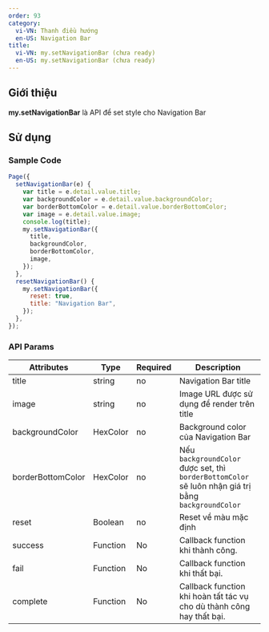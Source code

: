 ```yaml
---
order: 93
category:
  vi-VN: Thanh điều hướng
  en-US: Navigation Bar
title:
  vi-VN: my.setNavigationBar (chưa ready)
  en-US: my.setNavigationBar (chưa ready)
---
```


## Giới thiệu

**my.setNavigationBar** là API để set style cho Navigation Bar

## Sử dụng

### Sample Code

```js
Page({
  setNavigationBar(e) {
    var title = e.detail.value.title;
    var backgroundColor = e.detail.value.backgroundColor;
    var borderBottomColor = e.detail.value.borderBottomColor;
    var image = e.detail.value.image;
    console.log(title);
    my.setNavigationBar({
      title,
      backgroundColor,
      borderBottomColor,
      image,
    });
  },
  resetNavigationBar() {
    my.setNavigationBar({
      reset: true,
      title: "Navigation Bar",
    });
  },
});
```

### API Params

| Attributes        | Type     | Required | Description                                                                                         |
| ----------------- | -------- | -------- | --------------------------------------------------------------------------------------------------- |
| title             | string   | no       | Navigation Bar title                                                                                |
| image             | string   | no       | Image URL được sử dụng để render trên title                                                         |
| backgroundColor   | HexColor | no       | Background color của Navigation Bar                                                                 |
| borderBottomColor | HexColor | no       | Nếu `backgroundColor` được set, thì `borderBottomColor` sẽ luôn nhận giá trị bằng `backgroundColor` |
| reset             | Boolean  | no       | Reset về màu mặc định                                                                               |
| success           | Function | No       | Callback function khi thành công.                                                                   |
| fail              | Function | No       | Callback function khi thất bại.                                                                     |
| complete          | Function | No       | Callback function khi hoàn tất tác vụ cho dù thành công hay thất bại.                               |
